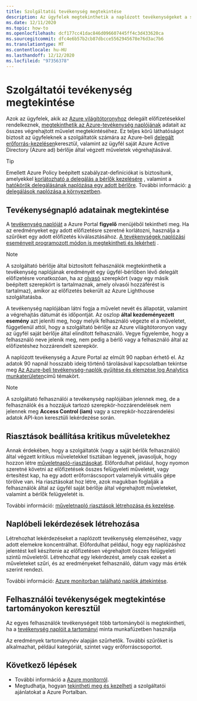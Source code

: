 ```yaml
---
title: Szolgáltatói tevékenység megtekintése
description: Az ügyfelek megtekinthetik a naplózott tevékenységeket a szolgáltatók által az Azure-beli delegált erőforrás-kezelésen keresztül végrehajtott műveletek megtekintéséhez.
ms.date: 12/11/2020
ms.topic: how-to
ms.openlocfilehash: dcf177cc41dac846d096607445ff4c3d433620ca
ms.sourcegitcommit: dfc4e6b57b2cb87dbcce5562945678e76d3ac7b6
ms.translationtype: MT
ms.contentlocale: hu-HU
ms.lasthandoff: 12/12/2020
ms.locfileid: "97356378"
---
```

# <a name="view-service-provider-activity"></a>Szolgáltatói tevékenység megtekintése

Azok az ügyfelek, akik az [Azure világítótoronyhoz](../overview.md) delegált előfizetésekkel rendelkeznek, [megtekinthetik az Azure-tevékenység naplójának](../../azure-monitor/platform/platform-logs-overview.md) adatait az összes végrehajtott művelet megtekintéséhez. Ez teljes körű láthatóságot biztosít az ügyfeleknek a szolgáltatók számára az Azure-beli [delegált erőforrás-kezelésen](../concepts/azure-delegated-resource-management.md)keresztül, valamint az ügyfél saját Azure Active Directory (Azure ad) bérlője által végzett műveletek végrehajtásával.

> [!TIP]
> Emellett Azure Policy beépített szabályzat-definíciókat is biztosítunk, amelyekkel [korlátozható a delegálás a bérlők kezelésére](https://github.com/Azure/azure-policy/blob/master/built-in-policies/policyDefinitions/Lighthouse/AllowCertainManagingTenantIds_Deny.json) , valamint a [hatókörök delegálásának naplózása egy adott bérlőre](https://github.com/Azure/azure-policy/blob/master/built-in-policies/policyDefinitions/Lighthouse/Lighthouse_Delegations_Audit.json). További információ: [a delegálások naplózása a környezetben](view-manage-service-providers.md#audit-delegations-in-your-environment).

## <a name="view-activity-log-data"></a>Tevékenységnapló adatainak megtekintése

A [tevékenység naplóját](../../azure-monitor/platform/activity-log.md#view-the-activity-log) a Azure Portal **figyelő** menüjéből tekintheti meg. Ha az eredményeket egy adott előfizetésre szeretné korlátozni, használja a szűrőket egy adott előfizetés kiválasztásához. [A tevékenységek naplózási eseményeit programozott módon is megtekintheti és lekérheti](../../azure-monitor/platform/activity-log.md#view-the-activity-log) .

> [!NOTE]
> A szolgáltató bérlője által biztosított felhasználók megtekinthetik a tevékenység naplójának eredményét egy ügyfél-bérlőben lévő delegált előfizetésre vonatkozóan, ha az [olvasó](../../role-based-access-control/built-in-roles.md#reader) szerepkört (vagy egy másik beépített szerepkört is tartalmaznak, amely olvasói hozzáférést is tartalmaz), amikor az előfizetés bekerült az Azure Lighthouse szolgáltatásba.

A tevékenység naplójában látni fogja a művelet nevét és állapotát, valamint a végrehajtás dátumát és időpontját. Az oszlop **által kezdeményezett esemény** azt jeleníti meg, hogy melyik felhasználó végezte el a műveletet, függetlenül attól, hogy a szolgáltató bérlője az Azure világítótoronyon vagy az ügyfél saját bérlője által elindított felhasználó. Vegye figyelembe, hogy a felhasználó neve jelenik meg, nem pedig a bérlő vagy a felhasználó által az előfizetéshez hozzárendelt szerepkör.

A naplózott tevékenység a Azure Portal az elmúlt 90 napban érhető el. Az adatok 90 napnál hosszabb ideig történő tárolásával kapcsolatban tekintse meg [Az Azure-beli tevékenység-naplók gyűjtése és elemzése log Analytics munkaterületen](../../azure-monitor/platform/activity-log.md)című témakört.

> [!NOTE]
> A szolgáltató felhasználói a tevékenység naplójában jelennek meg, de a felhasználók és a hozzájuk tartozó szerepkör-hozzárendelések nem jelennek meg **Access Control (iam)** vagy a szerepkör-hozzárendelési adatok API-kon keresztüli lekérdezése során.

## <a name="set-alerts-for-critical-operations"></a>Riasztások beállítása kritikus műveletekhez

Annak érdekében, hogy a szolgáltatók (vagy a saját bérlők felhasználói) által végzett kritikus műveletekkel tisztában legyenek, javasoljuk, hogy hozzon létre [műveletnapló-riasztásokat](../../azure-monitor/platform/activity-log-alerts.md). Előfordulhat például, hogy nyomon szeretné követni az előfizetések összes felügyeleti műveletét, vagy értesítést kap, ha egy adott erőforráscsoport valamelyik virtuális gépe törölve van. Ha riasztásokat hoz létre, azok magukban foglalják a felhasználók által az ügyfél saját bérlője által végrehajtott műveleteket, valamint a bérlők felügyeletét is.

További információ: [műveletnapló riasztások létrehozása és kezelése](../../azure-monitor/platform/alerts-activity-log.md).

## <a name="create-log-queries"></a>Naplóbeli lekérdezések létrehozása

Létrehozhat lekérdezéseket a naplózott tevékenység elemzéséhez, vagy adott elemekre koncentrálhat. Előfordulhat például, hogy egy naplózáshoz jelentést kell készítenie az előfizetésen végrehajtott összes felügyeleti szintű műveletről. Létrehozhat egy lekérdezést, amely csak ezeket a műveleteket szűri, és az eredményeket felhasználó, dátum vagy más érték szerint rendezi.

További információ: [Azure monitorban található naplók áttekintése](../../azure-monitor/log-query/log-query-overview.md).

## <a name="view-user-activity-across-domains"></a>Felhasználói tevékenységek megtekintése tartományokon keresztül

Az egyes felhasználók tevékenységeit több tartományból is megtekintheti, ha a [tevékenység naplóit a tartományi](https://github.com/Azure/Azure-Lighthouse-samples/tree/master/templates/workbook-activitylogs-by-domain) minta munkafüzetben használja

Az eredmények tartománynév alapján szűrhetők. További szűrőket is alkalmazhat, például kategóriát, szintet vagy erőforráscsoportot.

## <a name="next-steps"></a>Következő lépések

- További információ a [Azure monitorról](../../azure-monitor/index.yml).
- Megtudhatja, hogyan [tekintheti meg és kezelheti](view-manage-service-providers.md) a szolgáltatói ajánlatokat a Azure Portalban.

